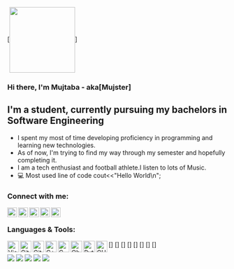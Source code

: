 [<img align="center" width="150" src="https://cdn1.vectorstock.com/i/1000x1000/84/15/astronaut-dabbing-style-on-a-space-rocket-vector-35808415.jpg"/>]
<br />

### Hi there, I'm Mujtaba - aka[Mujster]

## I'm a student, currently pursuing my bachelors in Software Engineering
- I spent my most of time developing proficiency in programming and learning new technologies.
- As of now, I'm trying to find my way through my semester and hopefully completing it. 
- I am a tech enthusiast and football athlete.I listen to lots of Music.
- 💻 Most used line of code cout<<"Hello World\n"; 

### Connect with me: 
[<img align="left" alt="Mujster | LinkedIn" width="22px" src="https://cdn.jsdelivr.net/npm/simple-icons@v3/icons/linkedin.svg" />][linkedin]
[<img align="left" alt="Mujster | Twitter" width="22px" src="https://cdn.jsdelivr.net/npm/simple-icons@v3/icons/twitter.svg" />][twitter]
[<img align="left" alt="Mujster | Instagram" width="22px" src="https://cdn.jsdelivr.net/npm/simple-icons@v3/icons/instagram.svg" />][instagram]
[<img align="left" alt="Mujster | Mail" width="22px" src="https://cdn.jsdelivr.net/npm/simple-icons@v3/icons/gmail.svg" />][gmail]
[<img align="left" alt="Mujster | Spotify" width="22px" src="https://cdn.jsdelivr.net/npm/simple-icons@v3/icons/spotify.svg" />][spotify]

<br />

### Languages & Tools:

[<img align="left" alt="Visual Studio" width="26px" src="https://seeklogo.com/images/V/visual-studio-code-logo-43C3AC9C08-seeklogo.com.png" />]
[<img align="left" alt="Git" width="26px" src="https://w7.pngwing.com/pngs/192/492/png-transparent-git-bash-hd-logo-thumbnail.png"/>]
[<img align="left" alt="Github" width="26px" src="https://cdn-icons-png.flaticon.com/512/25/25231.png"/>]
[<img align="left" alt="C++" width="26px" src="https://e7.pngegg.com/pngimages/46/626/png-clipart-c-logo-the-c-programming-language-computer-icons-computer-programming-source-code-programming-miscellaneous-template.png"/>]
[<img align="left" alt="C" width="26px" src="https://upload.wikimedia.org/wikipedia/commons/1/19/C_Logo.png"/>]
[<img align="left" alt="Object Oriented Programming" width="26px" src="https://cdn4.vectorstock.com/i/1000x1000/40/18/outline-object-oriented-programming-icon-isolated-vector-28254018.jpg"/>]
[<img align="left" alt="Python" width="26px" src="WBw69NbZI1hkWSx1KjyLJuze50m4oXVSjleM353QZySSwWRbiRp22RJN41ngty28fTHtK9S9WyCPjZbNGnHYx43uvfZkAHoYQUIqMVgkZ7bbxYAB0IAAAAAAAAAA"/>]
[<img align="left" alt="GUI " width="26px" src="https://www.pngitem.com/pimgs/m/11-119853_transparent-gui-png-uikit-logo-png-png-download.png"/>]

[![](https://raw.githubusercontent.com/vn7n24fzkq/github-profile-summary-cards-example/master/profile-summary-card-output/github_dark/0-profile-details.svg)](https://github.com/Mujster/github-profile-summary-cards)
[![](https://raw.githubusercontent.com/vn7n24fzkq/github-profile-summary-cards-example/master/profile-summary-card-output/github_dark/1-repos-per-language.svg)](https://github.com/Mujster/github-profile-summary-cards) 
[![](https://raw.githubusercontent.com/vn7n24fzkq/github-profile-summary-cards-example/master/profile-summary-card-output/github_dark/2-most-commit-language.svg)](https://github.com/Mujster/github-profile-summary-cards)
[![](https://raw.githubusercontent.com/vn7n24fzkq/github-profile-summary-cards-example/master/profile-summary-card-output/github_dark/3-stats.svg)](https://github.com/Mujster/github-profile-summary-cards)
[![](https://raw.githubusercontent.com/vn7n24fzkq/github-profile-summary-cards-example/master/profile-summary-card-output/github_dark/4-productive-time.svg)](https://github.com/Mujster/github-profile-summary-cards)

<br />
<br />

[twitter]: https://twitter.com/Mujtaba53135111
[linkedin]: https://linkedin.com/in/mmujtabaahmad15
[instagram]: https://www.instagram.com/mmujtaba.ahmad/
[gmail]: https://mail.google.com/mail/?view=cm&fs=1&to=mmujtaba.ahmad@protonmail.com&su=Info-Query
[spotify]: https://open.spotify.com/playlist/4gZXGFetbd5OjqbqpQVcKV?si=2181f09f4992457a
